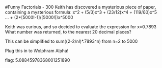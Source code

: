 #Funny Factorials - 300
Keith has discovered a mysterious piece of paper, containing a mysterious formula:
x^2 + (5/3)x^3 + (23/12)x^4 + (119/60)x^5 ... + (2*[5000!-1]/[5000!])x^5000


Keith was curious, and so decided to evaluate the expression for x=0.7893
What number was returned, to the nearest 20 decimal places?

This can be simplified to sum((2-2/n!)*.7893^n) from n=2 to 5000

Plug this in to Wolphram Alpha!

flag: 5.08845978368001251890
